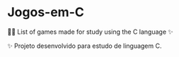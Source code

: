 # Jogos-em-C
🐱‍💻 List of games made for study using the C language ✨

✨ Projeto desenvolvido para estudo de linguagem C.
<br>
<br>
<br>
